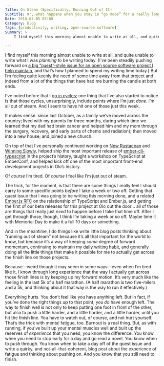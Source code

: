 ```yaml
---
Title: On Steam (Specifically, Running Out of It)
Subtitle: Or, what happens when you stay in “go mode” for a really long time.
Date: 2018-04-05 07:00
Category: blog
Tags: [productivity, writing, open-source software]
Summary: >
    I find myself this morning almost unable to write at all, and quite unable to write what I was planning to be writing today. I’m all out of steam.

---
```


I find myself this morning almost unable to write at all, and quite unable to write what I was *planning* to be writing today. (I’ve been steadily pushing forward on [a big “quest”-style issue for an open source software project I help maintain](https://github.com/typed-ember/ember-typings/issues/14), and that’s how I planned to spend my writing time today.) But I’m feeling quite keenly the need of some time away from that project and indeed from a lot of the things that have had me burning the candle at both ends.

I’ve noted before that I [go in cycles](http://www.chriskrycho.com/2018/intentional-cyclicality.html); one thing that I’ve also started to notice is that those cycles, unsurprisingly, include points where I’m just *done*. I’m all out of steam. And I seem to have hit one of those just this week.

It makes sense: since last October, as a family we’ve moved across the country; lived with my parents for three months, during which time we learned that my dad had brain cancer and helped him and my mom through the surgery, recovery, and early parts of chemo and radiation); then moved into a new house; and joined a new church.

On top of that I’ve personally continued working on [New Rustacean](https://newrustacean.com) and [Winning Slowly](https://winningslowly.org), helped ship the most important release of [ember-cli-typescript](https://github.com/typed-ember/ember-cli-typescript) in the project’s history, taught a workshop on TypeScript at EmberConf, and helped kick off one of the most important front-end development projects in Olo’s history.

Of *course* I’m tired. Of *course* I feel like I’m just out of steam.

The trick, for the moment, is that there are some things I really feel I should carry to some specific points *before* I take a week or two off. Getting that quest issue that I was going to be writing this morning done, and a related [Ember.js RFC](https://github.com/emberjs/rfcs) on the relationship of TypeScript and Ember.js, and getting the first of our beta releases for this project at Olo out the door… all of those are things that really just *need* to happen before I take that time off. After I get through those, though, I think I’m taking a week or so off. Maybe time it with Memorial Day to make it a full 10 days or something.

And in the meantime, I do things like write little blog posts thinking about “running out of steam” not because it’s all that important for the world to know, but because it’s a way of keeping *some* degree of forward momentum, continuing to maintain my [daily writing habit](http://www.chriskrycho.com/2017/momentum.html), and generally doing all the little things that make it possible for me to actually get across the finish line on those projects.

Because—weird though it may seem in some ways—even when I’m tired like it, I know through long experience that the way I actually get across those finish lines is by keeping up my forward motion. It’s very much like the feeling in the last 5k of a half marathon. (A half marathon is two five-milers and a 5k, and thinking about it that way is the way to run it effectively.)

Everything hurts. You don’t feel like you have anything left. But in fact, if you’ve done the right things up to that point, you *do* have enough left. The way to finish well is not only to keep putting one foot in front of the other, but also to push a little harder, and a little harder, and a little harder, until you hit the finish line. You have to watch out, of course, and not hurt yourself. That’s the trick with mental fatigue, too. Burnout is a real thing. But, as with running, if you’ve built up your mental muscles well and built up the reserves of *experience* that you need, you know the difference. You know when you need to stop early for a day and go read a novel. You know when to push through. You know when to take a day off of the quest issue and write a quirky, and not-all-that-coherent, blog post about the experience of fatigue and thinking about pushing on. And you know that you still need to finish.
